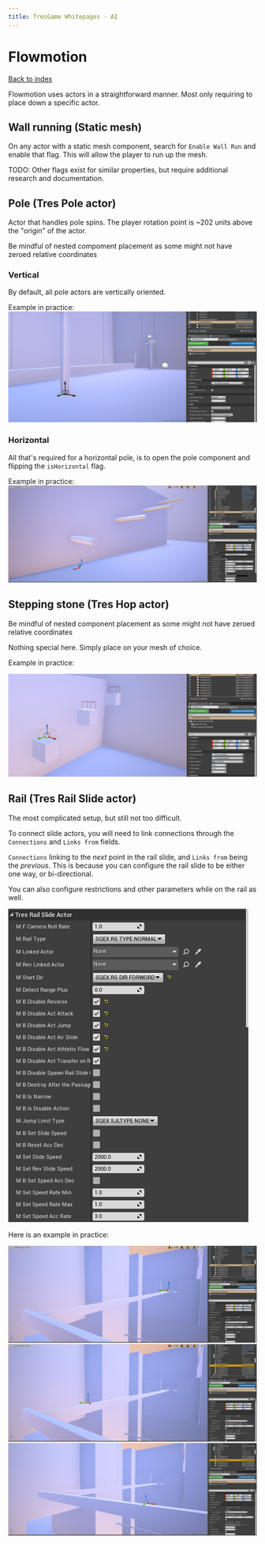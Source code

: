 ```yaml
---
title: TresGame Whitepages - AI
---
```


# Flowmotion

[Back to index](index.md)

Flowmotion uses actors in a straightforward manner. Most only requiring to place down a specific actor.

## Wall running (Static mesh)

On any actor with a static mesh component, search for `Enable Wall Run` and enable that flag. This will allow the player to run up the mesh.

TODO: Other flags exist for similar properties, but require additional research and documentation.

## Pole (Tres Pole actor)

Actor that handles pole spins. The player rotation point is ~202 units above the "origin" of the actor.

Be mindful of nested compoment placement as some might not have zeroed relative coordinates

### Vertical
By default, all pole actors are vertically oriented.

Example in practice:
![vertical pole](Flowmotion/images/2024-06-19%2018_54_26.png)

### Horizontal
All that's required for a horizontal pole, is to open the pole component and flipping the `isHorizontal` flag.

Example in practice:
![horizontal pole](Flowmotion/images/2024-06-19%2018_58_31-TresGame%20-%20Unreal%20Editor.png)


## Stepping stone (Tres Hop actor)

Be mindful of nested component placement as some might not have zeroed relative coordinates

Nothing special here. Simply place on your mesh of choice.

Example in practice:

![hop actor](Flowmotion/images/2024-06-19%2019_00_24-TresGame%20-%20Unreal%20Editor.png)

## Rail (Tres Rail Slide actor)

The most complicated setup, but still not too difficult.

To connect slide actors, you will need to link connections through the `Connections` and `Links from` fields.

`Connections` linking to the *next* point in the rail slide, and `Links from` being the *previous*. This is because you can configure the rail slide to be either one way, or bi-directional.

You can also configure restrictions and other parameters while on the rail as well.

![fields](Flowmotion/images/2024-06-19%2019_18_45-TresGame%20-%20Unreal%20Editor.png)

Here is an example in practice:

![point A](Flowmotion/images/2024-06-19%2018_56_15-TresGame%20-%20Unreal%20Editor.png)
![point B](Flowmotion/images/2024-06-19%2018_56_43-TresGame%20-%20Unreal%20Editor.png)
![point C](Flowmotion/images/2024-06-19%2019_14_15-TresGame%20-%20Unreal%20Editor.png)